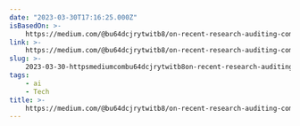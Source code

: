```yaml
---
date: "2023-03-30T17:16:25.000Z"
isBasedOn: >-
    https://medium.com/@bu64dcjrytwitb8/on-recent-research-auditing-commercial-facial-analysis-technology-19148bda1832
link: >-
    https://medium.com/@bu64dcjrytwitb8/on-recent-research-auditing-commercial-facial-analysis-technology-19148bda1832
slug: >-
    2023-03-30-httpsmediumcombu64dcjrytwitb8on-recent-research-auditing-commercial-facial-analysis-technology-19148bda1832
tags:
    - ai
    - Tech
title: >-
    https://medium.com/@bu64dcjrytwitb8/on-recent-research-auditing-commercial-facial-analysis-technology-19148bda1832
---
```

